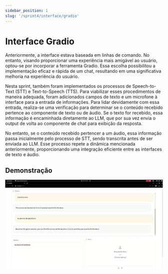 ```yaml
---
sidebar_position: 1
slug: '/sprint4/interface/gradio'
---
```


# Interface Gradio

Anteriormente, a interface estava baseada em linhas de comando. No entanto, visando proporcionar uma experiência mais amigável ao usuário, optou-se por incorporar a ferramenta Gradio. Essa escolha possibilitou a implementação eficaz e rápida de um chat, resultando em uma significativa melhoria na experiência do usuário.

Nesta sprint, também foram implementados os processos de Speech-to-Text (STT) e Text-to-Speech (TTS). Para viabilizar esses procedimentos de maneira adequada, foram adicionados campos de texto e um microfone à interface para a entrada de informações. Para lidar devidamente com essa entrada, realiza-se uma verificação para determinar se o conteúdo recebido pertence ao componente de texto ou de áudio. Se o texto for recebido, essa informação é encaminhada diretamente ao LLM, que por sua vez envia o output de volta ao componente de chat para exibição da resposta.

No entanto, se o conteúdo recebido pertencer a um áudio, essa informação passa inicialmente pelo processo de STT, sendo transcrita antes de ser enviada ao LLM. Esse processo repete a dinâmica mencionada anteriormente, proporcionando uma integração eficiente entre as interfaces de texto e áudio.

## Demonstração

![Gradio](../../../static/img/gradio.png)